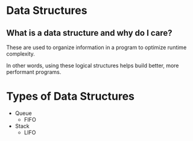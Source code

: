 # Data Structures

## What is a data structure and why do I care?

These are used to organize information in a program to optimize runtime complexity.

In other words, using these logical structures helps build better, more performant programs.

# Types of Data Structures

- Queue
    - FIFO
- Stack
    - LIFO